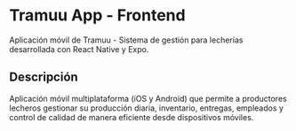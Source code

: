 # Tramuu App - Frontend

Aplicación móvil de Tramuu - Sistema de gestión para lecherías desarrollada con React Native y Expo.

## Descripción

Aplicación móvil multiplataforma (iOS y Android) que permite a productores lecheros gestionar su producción diaria, inventario, entregas, empleados y control de calidad de manera eficiente desde dispositivos móviles.
